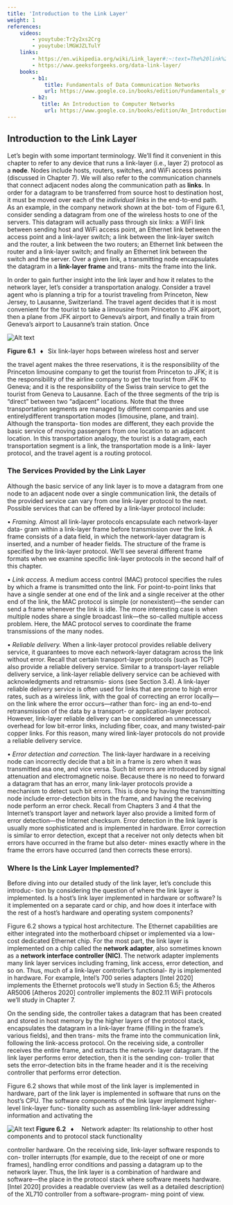 ```yaml
---
title: 'Introduction to the Link Layer'
weight: 1
references:
    videos:
        - youytube:Tr2y2xs2Crg
        - youytube:lMGWJZLTulY
    links:
        - https://en.wikipedia.org/wiki/Link_layer#:~:text=The%20link%20layer%20includes%20the,specific%20to%20the%20link%20types.
        - https://www.geeksforgeeks.org/data-link-layer/
    books:
        - b1:
            title: Fundamentals of Data Communication Networks
            url: https://www.google.co.in/books/edition/Fundamentals_of_Data_Communication_Netwo/ZsQ8DwAAQBAJ?hl=en&gbpv=0
        - b2:
           title: An Introduction to Computer Networks
            url: https://www.google.co.in/books/edition/An_Introduction_to_Computer_Networks/Hn9PYgEACAAJ?hl=en
---
```


## Introduction to the Link Layer
Let’s begin with some important terminology. We’ll find it convenient in this chapter to refer to any device that runs a link-layer (i.e., layer 2) protocol as a **node**. Nodes include hosts, routers, switches, and WiFi access points (discussed in Chapter 7). We will also refer to the communication channels that connect adjacent nodes along the communication path as **links**. In order for a datagram to be transferred from source host to destination host, it must be moved over each of the _individual links_ in the end-to-end path. As an example, in the company network shown at the bot- tom of Figure 6.1, consider sending a datagram from one of the wireless hosts to one of the servers. This datagram will actually pass through six links: a WiFi link between sending host and WiFi access point, an Ethernet link between the access point and a link-layer switch; a link between the link-layer switch and the router, a link between the two routers; an Ethernet link between the router and a link-layer switch; and finally an Ethernet link between the switch and the server. Over a given link, a transmitting node encapsulates the datagram in a **link-layer frame** and trans- mits the frame into the link.

In order to gain further insight into the link layer and how it relates to the network layer, let’s consider a transportation analogy. Consider a travel agent who is planning a trip for a tourist traveling from Princeton, New Jersey, to Lausanne, Switzerland. The travel agent decides that it is most convenient for the tourist to take a limousine from Princeton to JFK airport, then a plane from JFK airport to Geneva’s airport, and finally a train from Geneva’s airport to Lausanne’s train station. Once

![Alt text](image.png)

**Figure 6.1**  ♦  Six link-layer hops between wireless host and server

the travel agent makes the three reservations, it is the responsibility of the Princeton limousine company to get the tourist from Princeton to JFK; it is the responsibility of the airline company to get the tourist from JFK to Geneva; and it is the responsibility of the Swiss train service to get the tourist from Geneva to Lausanne. Each of the three segments of the trip is “direct” between two “adjacent” locations. Note that the three transportation segments are managed by different companies and use entirelydifferent transportation modes (limousine, plane, and train). Although the transporta- tion modes are different, they each provide the basic service of moving passengers from one location to an adjacent location. In this transportation analogy, the tourist is a datagram, each transportation segment is a link, the transportation mode is a link- layer protocol, and the travel agent is a routing protocol.

### The Services Provided by the Link Layer
 Although the basic service of any link layer is to move a datagram from one node to an adjacent node over a single communication link, the details of the provided service can vary from one link-layer protocol to the next. Possible services that can be offered by a link-layer protocol include:

• _Framing._ Almost all link-layer protocols encapsulate each network-layer data- gram within a link-layer frame before transmission over the link. A frame consists of a data field, in which the network-layer datagram is inserted, and a number of header fields. The structure of the frame is specified by the link-layer protocol. We’ll see several different frame formats when we examine specific link-layer protocols in the second half of this chapter.

• _Link access._ A medium access control (MAC) protocol specifies the rules by which a frame is transmitted onto the link. For point-to-point links that have a single sender at one end of the link and a single receiver at the other end of the link, the MAC protocol is simple (or nonexistent)—the sender can send a frame whenever the link is idle. The more interesting case is when multiple nodes share a single broadcast link—the so-called multiple access problem. Here, the MAC protocol serves to coordinate the frame transmissions of the many nodes.

• _Reliable delivery._ When a link-layer protocol provides reliable delivery service, it guarantees to move each network-layer datagram across the link without error. Recall that certain transport-layer protocols (such as TCP) also provide a reliable delivery service. Similar to a transport-layer reliable delivery service, a link-layer reliable delivery service can be achieved with acknowledgments and retransmis- sions (see Section 3.4). A link-layer reliable delivery service is often used for links that are prone to high error rates, such as a wireless link, with the goal of correcting an error locally—on the link where the error occurs—rather than forc- ing an end-to-end retransmission of the data by a transport- or application-layer protocol. However, link-layer reliable delivery can be considered an unnecessary overhead for low bit-error links, including fiber, coax, and many twisted-pair copper links. For this reason, many wired link-layer protocols do not provide a reliable delivery service.

• _Error detection and correction._ The link-layer hardware in a receiving node can incorrectly decide that a bit in a frame is zero when it was transmitted asa one, and vice versa. Such bit errors are introduced by signal attenuation and electromagnetic noise. Because there is no need to forward a datagram that has an error, many link-layer protocols provide a mechanism to detect such bit errors. This is done by having the transmitting node include error-detection bits in the frame, and having the receiving node perform an error check. Recall from Chapters 3 and 4 that the Internet’s transport layer and network layer also provide a limited form of error detection—the Internet checksum. Error detection in the link layer is usually more sophisticated and is implemented in hardware. Error correction is similar to error detection, except that a receiver not only detects when bit errors have occurred in the frame but also deter- mines exactly where in the frame the errors have occurred (and then corrects these errors).

### Where Is the Link Layer Implemented?
 Before diving into our detailed study of the link layer, let’s conclude this introduc- tion by considering the question of where the link layer is implemented. Is a host’s link layer implemented in hardware or software? Is it implemented on a separate card or chip, and how does it interface with the rest of a host’s hardware and operating system components?

Figure 6.2 shows a typical host architecture. The Ethernet capabilities are either integrated into the motherboard chipset or implemented via a low-cost dedicated Ethernet chip. For the most part, the link layer is implemented on a chip called the **network adapter**, also sometimes known as a **network interface controller (NIC)**. The network adapter implements many link layer services including framing, link access, error detection, and so on. Thus, much of a link-layer controller’s functional- ity is implemented in hardware. For example, Intel’s 700 series adapters [Intel 2020] implements the Ethernet protocols we’ll study in Section 6.5; the Atheros AR5006 [Atheros 2020] controller implements the 802.11 WiFi protocols we’ll study in Chapter 7.

On the sending side, the controller takes a datagram that has been created and stored in host memory by the higher layers of the protocol stack, encapsulates the datagram in a link-layer frame (filling in the frame’s various fields), and then trans- mits the frame into the communication link, following the link-access protocol. On the receiving side, a controller receives the entire frame, and extracts the network- layer datagram. If the link layer performs error detection, then it is the sending con- troller that sets the error-detection bits in the frame header and it is the receiving controller that performs error detection.

Figure 6.2 shows that while most of the link layer is implemented in hardware, part of the link layer is implemented in software that runs on the host’s CPU. The software components of the link layer implement higher-level link-layer func- tionality such as assembling link-layer addressing information and activating the

![Alt text](image-1.png)
**Figure 6.2**  ♦   Network adapter: Its relationship to other host components and to protocol stack functionality

controller hardware. On the receiving side, link-layer software responds to con- troller interrupts (for example, due to the receipt of one or more frames), handling error conditions and passing a datagram up to the network layer. Thus, the link layer is a combination of hardware and software—the place in the protocol stack where software meets hardware. [Intel 2020] provides a readable overview (as well as a detailed description) of the XL710 controller from a software-program- ming point of view.

